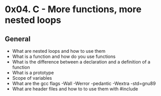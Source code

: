 # 0x04. C - More functions, more nested loops
 
##  General
 - What are nested loops and how to use them
- What is a function and how do you use functions
 - What is the difference between a declaration and a definition of a function
- What is a prototype
- Scope of variables
- What are the gcc flags -Wall -Werror -pedantic -Wextra -std=gnu89
- What are header files and how to to use them with #include
